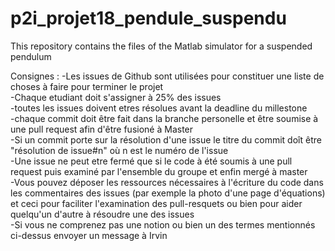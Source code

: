 # p2i_projet18_pendule_suspendu
This repository contains the files of the Matlab simulator for a suspended pendulum

Consignes : 
-Les issues de Github sont utilisées pour constituer une liste de choses à faire pour terminer le projet <br />
-Chaque etudiant doit s'assigner à 25% des issues <br />
-toutes les issues doivent etres résolues avant la deadline du millestone <br />
-chaque commit doit être fait dans la branche personelle et être soumise à une pull request afin d'être fusioné à Master <br />
-Si un commit porte sur la résolution d'une issue le titre du commit doît être "résolution de issue#n" où n est le numéro de l'issue <br />
-Une issue ne peut etre fermé que si le code à été soumis à une pull request puis examiné par l'ensemble du groupe et enfin mergé à master <br />
-Vous pouvez déposer les ressources nécessaires à l'écriture du code dans les commentaires des issues (par exemple la photo d'une page d'équations)
 et ceci pour faciliter l'examination des pull-resquets ou bien pour aider quelqu'un d'autre à résoudre une des issues <br />
-Si vous ne comprenez pas une notion ou bien un des termes mentionnés ci-dessus envoyer un message à Irvin <br />
